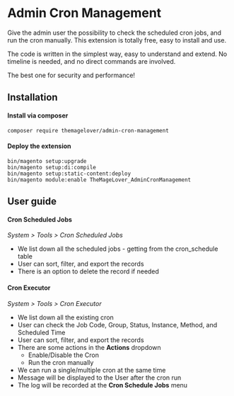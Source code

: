 # Admin Cron Management

Give the admin user the possibility to check the scheduled cron jobs, and run the cron manually.
This extension is totally free, easy to install and use.

The code is written in the simplest way, easy to understand and extend.
No timeline is needed, and no direct commands are involved.

The best one for security and performance!

## Installation

#### Install via composer
```
composer require themagelover/admin-cron-management
```

#### Deploy the extension
```
bin/magento setup:upgrade
bin/magento setup:di:compile
bin/magento setup:static-content:deploy
bin/magento module:enable TheMageLover_AdminCronManagement
```

## User guide

#### Cron Scheduled Jobs
_System > Tools > Cron Scheduled Jobs_

- We list down all the scheduled jobs - getting from the cron_schedule table 
- User can sort, filter, and export the records
- There is an option to delete the record if needed

#### Cron Executor
_System > Tools > Cron Executor_
- We list down all the existing cron
- User can check the Job Code, Group, Status, Instance, Method, and Scheduled Time
- User can sort, filter, and export the records
- There are some actions in the **Actions** dropdown
    - Enable/Disable the Cron
    - Run the cron manually
- We can run a single/multiple cron at the same time
- Message will be displayed to the User after the cron run
- The log will be recorded at the **Cron Schedule Jobs** menu

